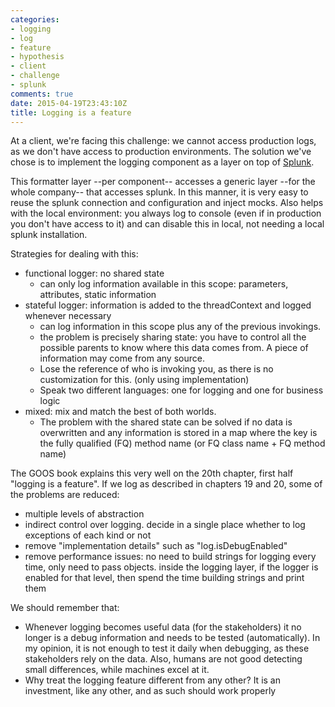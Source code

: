 ```yaml
---
categories:
- logging
- log
- feature
- hypothesis
- client
- challenge
- splunk
comments: true
date: 2015-04-19T23:43:10Z
title: Logging is a feature
---
```


At a client, we're facing this challenge: we cannot access production logs, as we don't have access to production environments. The solution we've chose is to implement the logging component as a layer on top of [Splunk](http://www.splunk.com/).

This formatter layer --per component-- accesses a generic layer --for the whole company-- that accesses splunk. In this manner, it is very easy to reuse the splunk connection and configuration and inject mocks. Also helps with the local environment: you always log to console (even if in production you don't have access to it) and can disable this in local, not needing a local splunk installation.

Strategies for dealing with this:

 * functional logger: no shared state
   * can only log information available in this scope: parameters, attributes, static information
 * stateful logger: information is added to the threadContext and logged whenever necessary
   * can log information in this scope plus any of the previous invokings.
   * the problem is precisely sharing state: you have to control all the possible parents to know where this data comes from. A piece of information may come from any source. 
   * Lose the reference of who is invoking you, as there is no customization for this. (only using implementation)
   * Speak two different languages: one for logging and one for business logic
 * mixed: mix and match the best of both worlds.
   * The problem with the shared state can be solved if no data is overwritten and any information is stored in a map where the key is the fully qualified (FQ) method name (or FQ class name + FQ method name)



The GOOS book explains this very well on the 20th chapter, first half "logging is a feature". If we log as described in chapters 19 and 20, some of the problems are reduced:

  * multiple levels of abstraction
  * indirect control over logging. decide in a single place whether to log exceptions of each kind or not
  * remove "implementation details" such as "log.isDebugEnabled"
  * remove performance issues: no need to build strings for logging every time, only need to pass objects. inside the logging layer, if the logger is enabled for that level, then spend the time building strings and print them
  
We should remember that:

  * Whenever logging becomes useful data (for the stakeholders) it no longer is a debug information and needs to be tested (automatically). In my opinion, it is not enough to test it daily when debugging, as these stakeholders rely on the data. Also, humans are not good detecting small differences, while machines excel at it.
  * Why treat the logging feature different from any other? It is an investment, like any other, and as such should work properly